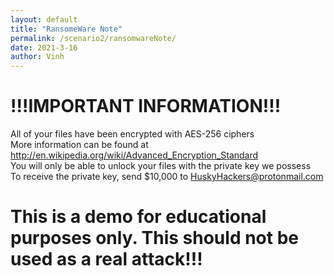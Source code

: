 ```yaml
---
layout: default
title: "RansomeWare Note"
permalink: /scenario2/ransomwareNote/
date: 2021-3-16
author: Vinh
---
```


# !!!IMPORTANT INFORMATION!!!
All of your files have been encrypted with AES-256 ciphers  
More information can be found at http://en.wikipedia.org/wiki/Advanced_Encryption_Standard  
You will only be able to unlock your files with the private key we possess  
To receive the private key, send $10,000 to HuskyHackers@protonmail.com


# This is a demo for educational purposes only. This should not be used as a real attack!!!
